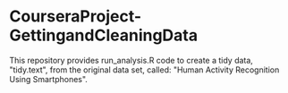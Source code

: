 # CourseraProject-GettingandCleaningData
This repository provides run_analysis.R code to create a tidy data, "tidy.text", from the original data set, called: "Human Activity Recognition Using Smartphones".
